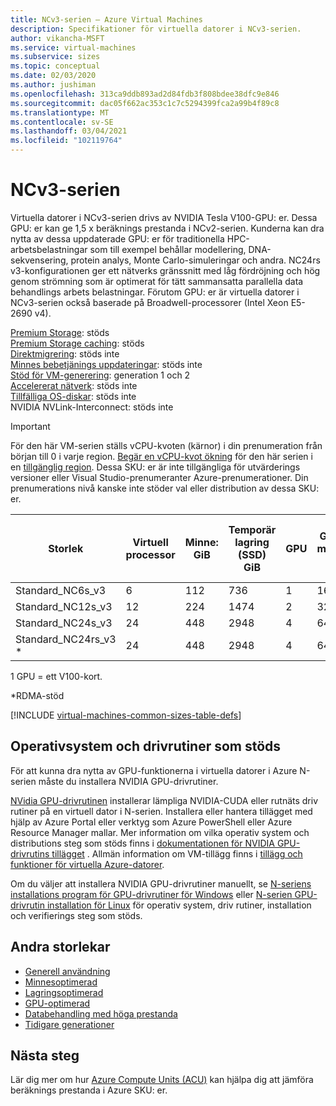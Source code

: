 ```yaml
---
title: NCv3-serien – Azure Virtual Machines
description: Specifikationer för virtuella datorer i NCv3-serien.
author: vikancha-MSFT
ms.service: virtual-machines
ms.subservice: sizes
ms.topic: conceptual
ms.date: 02/03/2020
ms.author: jushiman
ms.openlocfilehash: 313ca9ddb893ad2d84fdb3f808bdee38dfc9e846
ms.sourcegitcommit: dac05f662ac353c1c7c5294399fca2a99b4f89c8
ms.translationtype: MT
ms.contentlocale: sv-SE
ms.lasthandoff: 03/04/2021
ms.locfileid: "102119764"
---
```

# <a name="ncv3-series"></a>NCv3-serien

Virtuella datorer i NCv3-serien drivs av NVIDIA Tesla V100-GPU: er. Dessa GPU: er kan ge 1,5 x beräknings prestanda i NCv2-serien. Kunderna kan dra nytta av dessa uppdaterade GPU: er för traditionella HPC-arbetsbelastningar som till exempel behållar modellering, DNA-sekvensering, protein analys, Monte Carlo-simuleringar och andra. NC24rs v3-konfigurationen ger ett nätverks gränssnitt med låg fördröjning och hög genom strömning som är optimerat för tätt sammansatta parallella data behandlings arbets belastningar. Förutom GPU: er är virtuella datorer i NCv3-serien också baserade på Broadwell-processorer (Intel Xeon E5-2690 v4).

[Premium Storage](premium-storage-performance.md): stöds<br>
[Premium Storage caching](premium-storage-performance.md): stöds<br>
[Direktmigrering](maintenance-and-updates.md): stöds inte<br>
[Minnes bebetjänings uppdateringar](maintenance-and-updates.md): stöds inte<br>
[Stöd för VM-generering](generation-2.md): generation 1 och 2<br>
[Accelererat nätverk](../virtual-network/create-vm-accelerated-networking-cli.md): stöds inte<br>
[Tillfälliga OS-diskar](ephemeral-os-disks.md): stöds inte <br>
NVIDIA NVLink-Interconnect: stöds inte<br>

> [!IMPORTANT]
> För den här VM-serien ställs vCPU-kvoten (kärnor) i din prenumeration från början till 0 i varje region. [Begär en vCPU-kvot ökning](../azure-portal/supportability/resource-manager-core-quotas-request.md) för den här serien i en [tillgänglig region](https://azure.microsoft.com/regions/services/). Dessa SKU: er är inte tillgängliga för utvärderings versioner eller Visual Studio-prenumeranter Azure-prenumerationer. Din prenumerations nivå kanske inte stöder val eller distribution av dessa SKU: er. 
>

| Storlek | Virtuell processor | Minne: GiB | Temporär lagring (SSD) GiB | GPU | GPU-minne: GiB | Maximalt antal datadiskar | Maximalt antal cachelagrade diskar: IOPS/MBps | Maximalt antal nätverkskort |
|---|---|---|---|---|---|---|---|---|
| Standard_NC6s_v3    | 6  | 112 | 736  | 1 | 16 | 12 | 20000/200 | 4 |
| Standard_NC12s_v3   | 12 | 224 | 1474 | 2 | 32 | 24 | 40000/400 | 8 |
| Standard_NC24s_v3   | 24 | 448 | 2948 | 4 | 64 | 32 | 80000/800 | 8 |
| Standard_NC24rs_v3 * | 24 | 448 | 2948 | 4 | 64 | 32 | 80000/800 | 8 |

1 GPU = ett V100-kort.

*RDMA-stöd

[!INCLUDE [virtual-machines-common-sizes-table-defs](../../includes/virtual-machines-common-sizes-table-defs.md)]

## <a name="supported-operating-systems-and-drivers"></a>Operativsystem och drivrutiner som stöds

För att kunna dra nytta av GPU-funktionerna i virtuella datorer i Azure N-serien måste du installera NVIDIA GPU-drivrutiner.

[NVidia GPU-drivrutinen](./extensions/hpccompute-gpu-windows.md) installerar lämpliga NVIDIA-CUDA eller rutnäts driv rutiner på en virtuell dator i N-serien. Installera eller hantera tillägget med hjälp av Azure Portal eller verktyg som Azure PowerShell eller Azure Resource Manager mallar. Mer information om vilka operativ system och distributions steg som stöds finns i [dokumentationen för NVIDIA GPU-drivrutins tillägget](./extensions/hpccompute-gpu-windows.md) . Allmän information om VM-tillägg finns i [tillägg och funktioner för virtuella Azure-datorer](./extensions/overview.md).

Om du väljer att installera NVIDIA GPU-drivrutiner manuellt, se [N-seriens installations program för GPU-drivrutiner för Windows](./windows/n-series-driver-setup.md) eller [N-serien GPU-drivrutin installation för Linux](./linux/n-series-driver-setup.md) för operativ system, driv rutiner, installation och verifierings steg som stöds.

## <a name="other-sizes"></a>Andra storlekar

- [Generell användning](sizes-general.md)
- [Minnesoptimerad](sizes-memory.md)
- [Lagringsoptimerad](sizes-storage.md)
- [GPU-optimerad](sizes-gpu.md)
- [Databehandling med höga prestanda](sizes-hpc.md)
- [Tidigare generationer](sizes-previous-gen.md)

## <a name="next-steps"></a>Nästa steg

Lär dig mer om hur [Azure Compute Units (ACU)](acu.md) kan hjälpa dig att jämföra beräknings prestanda i Azure SKU: er.
